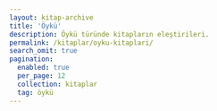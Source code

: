 ```yaml
---
layout: kitap-archive
title: 'Öykü'
description: Öykü türünde kitapların eleştirileri.
permalink: /kitaplar/oyku-kitaplari/
search_omit: true
pagination: 
  enabled: true
  per_page: 12
  collection: kitaplar
  tag: öykü
---
```


